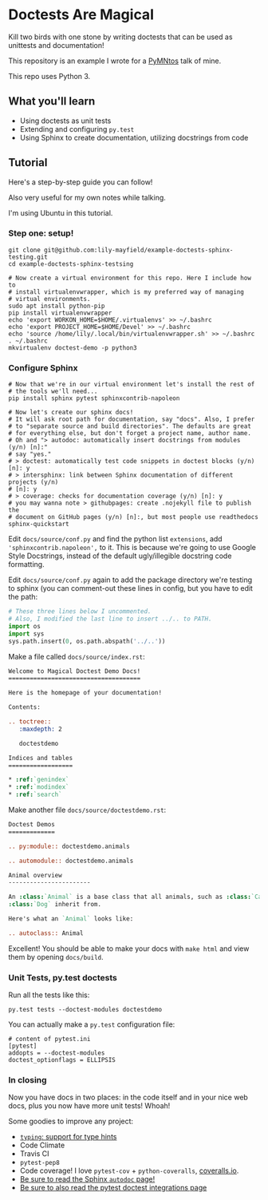 # Doctests Are Magical

Kill two birds with one stone by writing doctests that can be used as unittests and documentation!

This repository is an example I wrote for a [PyMNtos](https://www.meetup.com/PyMNtos-Twin-Cities-Python-User-Group/) talk of mine.

This repo uses Python 3.

## What you'll learn

  * Using doctests as unit tests
  * Extending and configuring `py.test`
  * Using Sphinx to create documentation, utilizing docstrings from code

## Tutorial

Here's a step-by-step guide you can follow!

Also very useful for my own notes while talking.

I'm using Ubuntu in this tutorial.

### Step one: setup!

```shell
git clone git@github.com:lily-mayfield/example-doctests-sphinx-testing.git
cd example-doctests-sphinx-testsing

# Now create a virtual environment for this repo. Here I include how to
# install virtualenvwrapper, which is my preferred way of managing
# virtual environments.
sudo apt install python-pip
pip install virtualenvwrapper
echo 'export WORKON_HOME=$HOME/.virtualenvs' >> ~/.bashrc
echo 'export PROJECT_HOME=$HOME/Devel' >> ~/.bashrc
echo 'source /home/lily/.local/bin/virtualenvwrapper.sh' >> ~/.bashrc
. ~/.bashrc
mkvirtualenv doctest-demo -p python3

```

### Configure Sphinx

```shell
# Now that we're in our virtual environment let's install the rest of
# the tools we'll need...
pip install sphinx pytest sphinxcontrib-napoleon

# Now let's create our sphinx docs!
# It will ask root path for documentation, say "docs". Also, I prefer
# to "separate source and build directories". The defaults are great
# for everything else, but don't forget a project name, author name.
# Oh and "> autodoc: automatically insert docstrings from modules (y/n) [n]:"
# say "yes."
# > doctest: automatically test code snippets in doctest blocks (y/n) [n]: y
# > intersphinx: link between Sphinx documentation of different projects (y/n)
# [n]: y
# > coverage: checks for documentation coverage (y/n) [n]: y
# you may wanna note > githubpages: create .nojekyll file to publish the
# document on GitHub pages (y/n) [n]:, but most people use readthedocs
sphinx-quickstart
```

Edit `docs/source/conf.py` and find the python list `extensions`, add
`'sphinxcontrib.napoleon',` to it. This is because we're going to use Google Style
Docstrings, instead of the default ugly/illegible docstring code formatting.

Edit `docs/source/conf.py` again to add the package directory we're testing to
sphinx (you can comment-out these lines in config, but you have to edit the path:

```python
# These three lines below I uncommented.
# Also, I modified the last line to insert ../.. to PATH.
import os
import sys
sys.path.insert(0, os.path.abspath('../..'))
```

Make a file called `docs/source/index.rst`:

```rst
Welcome to Magical Doctest Demo Docs!
=====================================

Here is the homepage of your documentation!

Contents:

.. toctree::
   :maxdepth: 2

   doctestdemo

Indices and tables
==================

* :ref:`genindex`
* :ref:`modindex`
* :ref:`search`

```

Make another file `docs/source/doctestdemo.rst`:

```rst
Doctest Demos
=============

.. py:module:: doctestdemo.animals

.. automodule:: doctestdemo.animals

Animal overview
-----------------------

An :class:`Animal` is a base class that all animals, such as :class:`Cat` and
:class:`Dog` inherit from.

Here's what an `Animal` looks like:

.. autoclass:: Animal

```

Excellent! You should be able to make your docs with `make html` and view them
by opening `docs/build`.

### Unit Tests, py.test doctests

Run all the tests like this:

`py.test tests --doctest-modules doctestdemo`

You can actually make a `py.test` configuration file:

```
# content of pytest.ini
[pytest]
addopts = --doctest-modules
doctest_optionflags = ELLIPSIS
```

### In closing

Now you have docs in two places: in the code itself and in your nice web docs,
plus you now have more unit tests! Whoah!

Some goodies to improve any project:

  * [`typing`: support for type hints](https://docs.python.org/3/library/typing.html)
  * Code Climate
  * Travis CI
  * `pytest-pep8`
  * Code coverage! I love `pytest-cov` + `python-coveralls`,
    [coveralls.io](coveralls.io).
  * [Be sure to read the Sphinx `autodoc` page!](http://www.sphinx-doc.org/en/stable/ext/autodoc.html)
  * [Be sure to also read the pytest doctest integrations page](https://docs.pytest.org/en/latest/doctest.html)

